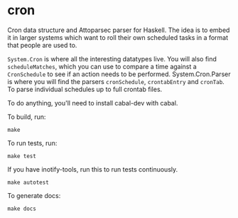 cron
====

Cron data structure and Attoparsec parser for Haskell. The idea is to embed it
in larger systems which want to roll their own scheduled tasks in a format that
people are used to.

`System.Cron` is where all the interesting datatypes live. You will also find
`scheduleMatches`, which you can use to compare a time against a `CronSchedule`
to see if an action needs to be performed.  System.Cron.Parser is where you will
find the parsers `cronSchedule`, `crontabEntry` and `cronTab`. To parse
individual schedules up to full crontab files.


To do anything, you'll need to install cabal-dev with cabal.

To build, run:

    make

To run tests, run:

    make test

If you have inotify-tools, run this to run tests continuously.

    make autotest

To generate docs:

    make docs
